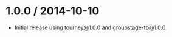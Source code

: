 1.0.0 / 2014-10-10
==================
  * Initial release using tourney@1.0.0 and groupstage-tb@1.0.0
